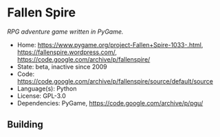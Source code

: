 # Fallen Spire

_RPG adventure game written in PyGame._

- Home: https://www.pygame.org/project-Fallen+Spire-1033-.html, https://fallenspire.wordpress.com/, https://code.google.com/archive/p/fallenspire/
- State: beta, inactive since 2009
- Code: https://code.google.com/archive/p/fallenspire/source/default/source
- Language(s): Python
- License: GPL-3.0
- Dependencies: PyGame, https://code.google.com/archive/p/pgu/

## Building


